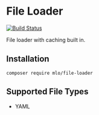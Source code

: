 # File Loader

[![Build Status](https://travis-ci.org/mloberg/FileLoader.svg?branch=master)](https://travis-ci.org/mloberg/FileLoader)

File loader with caching built in.

## Installation

    composer require mlo/file-loader

## Supported File Types

* YAML
